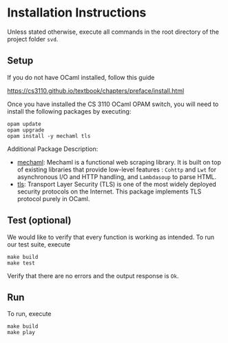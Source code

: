 # Installation Instructions

Unless stated otherwise, execute all commands in the root directory of the project folder `svd`.

## Setup
If you do not have OCaml installed, follow this guide

https://cs3110.github.io/textbook/chapters/preface/install.html

Once you have installed the CS 3110 OCaml OPAM switch, you will need to install the following packages by executing:
```
opam update
opam upgrade
opam install -y mechaml tls
```

Additional Package Description:
+ [mechaml](https://github.com/yannham/mechaml): Mechaml is a functional web scraping library. It is built on top of existing libraries that provide low-level features : `Cohttp` and `Lwt` for asynchronous I/O and HTTP handling, and `Lambdasoup` to parse HTML.
+ [tls](https://github.com/mirleft/ocaml-tls): Transport Layer Security (TLS) is one of the most widely deployed security protocols on the Internet. This package implements TLS protocol purely in OCaml.

## Test (optional)
We would like to verify that every function is working as intended. To run our test suite, execute
```
make build
make test
```
Verify that there are no errors and the output response is `Ok`.

## Run
To run, execute 
```
make build
make play
``` 

